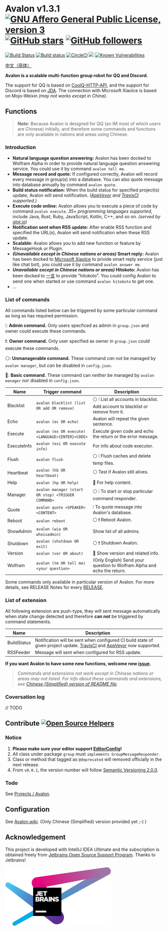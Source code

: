 # Avalon v1.3.1    [![GNU Affero General Public License, version 3](https://www.gnu.org/graphics/agplv3-155x51.png)](https://www.gnu.org/licenses/agpl.html) [![GitHub stars](https://img.shields.io/github/stars/Ray-Eldath/Avalon.svg?style=social&label=Stars)](https://github.com/Ray-Eldath/Avalon/stargazers) [![GitHub followers](https://img.shields.io/github/followers/Ray-Eldath.svg?style=social&label=Follow)](https://github.com/Ray-Eldath)

[![Build Status](https://img.shields.io/travis/Ray-Eldath/Avalon/master.svg?style=flat-square)](https://travis-ci.org/Ray-Eldath/Avalon) [![Build status](https://img.shields.io/appveyor/ci/RayEldath/avalon/master.svg?style=flat-square)](https://ci.appveyor.com/project/RayEldath/avalon/branch/master) [![CircleCI](https://img.shields.io/circleci/project/github/Ray-Eldath/Avalon/master.svg?style=flat-square)](https://circleci.com/gh/Ray-Eldath/Avalon/tree/master) [![](https://jitpack.io/v/Ray-Eldath/Avalon.svg?style=flat-square)](https://jitpack.io/#Ray-Eldath/Avalon) [![Known Vulnerabilities](https://snyk.io/test/github/ray-eldath/avalon/badge.svg?style=flat-square)](https://snyk.io/test/github/ray-eldath/avalon) 

[中文（简体）](https://github.com/Ray-Eldath/Avalon/blob/master/README.zh_CN.md)

**Avalon is a scalable multi-function group robot for QQ and Discord.**

The support for QQ is based on [CoolQ-HTTP-API](https://github.com/richardchien/coolq-http-api), and the support for Discord is based on [JDA](https://github.com/DV8FromTheWorld/JDA/). The connection with Microsoft XiaoIce is based on Mojo-Weixin *(may not works except in China)*.

## Functions

> **Note:** Because Avalon is designed for QQ (an IM most of which users are Chinese) initially, and therefore some commands and functions are *only* available in nations and areas using Chinese.

### Introduction
 - **Natural language question answering:** Avalon has been docked to Wolfram Alpha in order to provide natural language question answering service. You could use it by command `avalon tell me`.
 - **Message record and quote:** If configured correctly, Avalon will record every message in group(s) into a database. You can also quote message into database annually by command `avalon quote`.
 - **Build status notification:** When the build status for specified project(s) update, Avalon will send notification. *([AppVeyor](https://ci.appveyor.com) and [TravisCI](https://travis-ci.org) supported.)*
 - **Execute code online:** Avalon allows you to execute a piece of code by command `avalon execute`. *35+ programming languages supported*, include Java, Rust, Ruby, JavaScript, Kotlin, C++, and so on. *(served by [glot.io](https://glot.io))*
 - **Notification sent when RSS update:** After enable RSS function and specified the URL(s), Avalon will send notification when these RSS update.
 - **Scalable:** Avalon allows you to add new function or feature by MessageHook or Plugin.
 - ***(Unavailable except in Chinese nations or areas)* Smart reply:** Avalon has been docked to [Microsoft XiaoIce](http://www.msxiaoice.com) to privide smart reply service (just like chat bot), you could use it by command `avalon answer me`.
 - ***Unavailable except in Chinese nations or areas)* Hitokoto:** Avalon has been docked to [一言](http://hitokoto.cn) to provide "hitokoto". You could config Avalon to send one when started or use command `avalon hitokoto` to get one.
 - ...

### List of commands

All commands listed below can be triggered by some particular command as long as has required permission.

:grey_exclamation:: **Admin command.** Only users specficed as admin in `group.json` and owner could execute these commands.

:exclamation:: **Owner command.** Only user specified as owner in `group.json` could execute these commands.

:white_circle:: **Unmanagerable command.** These command *can not* be managed by `avalon manager`, but *can* be disabled in `config.json`.

:red_circle:: **Basic command.** These command can *neither* be managed by `avalon manager` *nor* disabled in `config.json`.

| Name        | Trigger command                                    | Description                                                  |
| ----------- | -------------------------------------------------- | ------------------------------------------------------------ |
| Blacklist   | `avalon blacklist (list OR add OR remove)`         | :white_circle: :grey_exclamation: List all accounts in blacklist. Add account to blacklist or remove from it. |
| Echo        | `avalon (ec OR echo)`      | Avalon will repeat the given sentence.                       |
| Execute     | `avalon (ex OR execute) <LANGUAGE>{ENTER}<CODE>` | Execute given code and echo the return or the error message. |
| ExecuteInfo | `avalon (exi OR execute info)`                     | For info about code executor.                                |
| Flush       | `avalon flush`                                     | :white_circle: :grey_exclamation: Flush caches and delete temp files. |
| Heartbeat | `avalon (hb OR heartbeat)` |:white_circle: Test if Avalon still alives.|
| Help        | `avalon (hp OR help)`                  | :red_circle: For help content.                               |
| Manager     | `avalon manager (start OR stop) <TRIGGER COMMAND>` | :white_circle: :grey_exclamation: To start or stop particular command responder. |
| Quote       | `avalon quote <SPEAKER> <CONTENT>`                 | :grey_exclamation: To quote message into Avalon's database.  |
| Reboot      | `avalon reboot`                                    | :white_circle: :exclamation: Reboot Avalon.                  |
| ShowAdmin   | `avalon (wia OR whoisadmin)` | Show list of all admins.                                     |
| Shutdown    | `avalon (shutdown OR exit)` | :white_circle: :exclamation: Shutdown Avalon.                |
| Version     | `avalon (ver OR about)`         | :red_circle: Show version and related info.                  |
| Wolfram | `avalon (tm OR tell me) <your question>` |(Only English) Send your question to Wolfram Alpha and echo the return.|

Some commands only available in particular version of Avalon. For more details, see RELEASE Notes for every [RELEASE](https://github.com/Ray-Eldath/Avalon/releases).

### List of extension

All following extension are push-type, they will sent message automatically when state change detected and therefore **can not** be triggered by command statements.

| Name        | Description                                                  |
| ----------- | ------------------------------------------------------------ |
| BuildStatus | Notification will be sent when configured CI build state of given project update. [TravisCI](https://travis-ci.org) and [AppVeyor](https://ci.appveyor.com) now supported. |
| RSSFeeder   | Message will sent when configured for RSS update.                  |

**If you want Avalon to have some new functions, welcome new [issue](https://github.com/Ray-Eldath/Avalon/issues).**

> *Commands and extensions not work except in Chinese nations or areas may not listed. For info about these commands and extensions, see [Chinese (Simplified) version of README file](https://github.com/Ray-Eldath/Avalon/blob/master/README.zh_CN.md).*

### Coversation log

// TODO

## Contribute [![Open Source Helpers](https://www.codetriage.com/ray-eldath/avalon/badges/users.svg?style=flat-square)](https://www.codetriage.com/ray-eldath/avalon)

### Notice

1. **Please make sure your editor support [EditorConfig](http://editorconfig.org)!**
2. All class under package `group` must `implements GroupMessageResponder`.
3. Class or method that tagged as `@deprecated` will removed officially in the next release.
4. From `v0.0.1`, the version number will follow [Semantic Versioning 2.0.0](http://semver.org/).

### Todo

See [Projects / Avalon](https://github.com/Ray-Eldath/Avalon/projects/1).

## Configuration

See [Avalon.wiki](https://github.com/Ray-Eldath/Avalon/wiki). (Only Chinese (Simplified) version provided yet ;-) )

## Acknowledgement

This project is developed with IntelliJ IDEA Ultimate and the subscription is obtained freely from [Jetbrains Open Source Support Program](https://www.jetbrains.com/community/opensource/). Thanks to Jetbrains!

[![Jetbrains logo](/img/jetbrains-variant-4.jpg)](https://www.jetbrains.com/?from=Avalon)